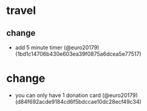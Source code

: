 # travel

## change

* add 5 minute timer (@euro20179) (1bd1c14706b430e603ea39f0875a6dcea5e77517)


# change

* you can only have 1 donation card (@euro20179) (d84f692acde9184cd6f5bdccae10dc28ecf49c34)


